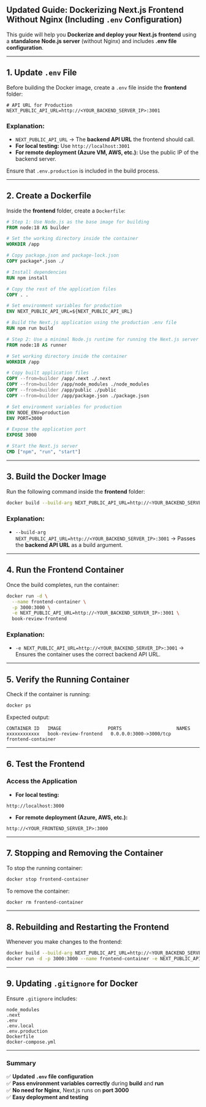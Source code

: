 ## **Updated Guide: Dockerizing Next.js Frontend Without Nginx (Including `.env` Configuration)**

This guide will help you **Dockerize and deploy your Next.js frontend** using a **standalone Node.js server** (without Nginx) and includes **.env file configuration**.

---

## **1. Update `.env` File**
Before building the Docker image, create a `.env` file inside the **frontend** folder:

```env
# API URL for Production
NEXT_PUBLIC_API_URL=http://<YOUR_BACKEND_SERVER_IP>:3001
```

### **Explanation:**
- `NEXT_PUBLIC_API_URL` → The **backend API URL** the frontend should call.
- **For local testing:** Use `http://localhost:3001`
- **For remote deployment (Azure VM, AWS, etc.):** Use the public IP of the backend server.

Ensure that `.env.production` is included in the build process.

---

## **2. Create a Dockerfile**
Inside the **frontend** folder, create a `Dockerfile`:

```dockerfile
# Step 1: Use Node.js as the base image for building
FROM node:18 AS builder

# Set the working directory inside the container
WORKDIR /app

# Copy package.json and package-lock.json
COPY package*.json ./

# Install dependencies
RUN npm install

# Copy the rest of the application files
COPY . .

# Set environment variables for production
ENV NEXT_PUBLIC_API_URL=${NEXT_PUBLIC_API_URL}

# Build the Next.js application using the production .env file
RUN npm run build

# Step 2: Use a minimal Node.js runtime for running the Next.js server
FROM node:18 AS runner

# Set working directory inside the container
WORKDIR /app

# Copy built application files
COPY --from=builder /app/.next ./.next
COPY --from=builder /app/node_modules ./node_modules
COPY --from=builder /app/public ./public
COPY --from=builder /app/package.json ./package.json

# Set environment variables for production
ENV NODE_ENV=production
ENV PORT=3000

# Expose the application port
EXPOSE 3000

# Start the Next.js server
CMD ["npm", "run", "start"]
```

---

## **3. Build the Docker Image**
Run the following command inside the **frontend** folder:

```sh
docker build --build-arg NEXT_PUBLIC_API_URL=http://<YOUR_BACKEND_SERVER_IP>:3001 -t book-review-frontend .
```

### **Explanation:**
- `--build-arg NEXT_PUBLIC_API_URL=http://<YOUR_BACKEND_SERVER_IP>:3001` → Passes the **backend API URL** as a build argument.

---

## **4. Run the Frontend Container**
Once the build completes, run the container:

```sh
docker run -d \
  --name frontend-container \
  -p 3000:3000 \
  -e NEXT_PUBLIC_API_URL=http://<YOUR_BACKEND_SERVER_IP>:3001 \
  book-review-frontend
```

### **Explanation:**
- `-e NEXT_PUBLIC_API_URL=http://<YOUR_BACKEND_SERVER_IP>:3001` → Ensures the container uses the correct backend API URL.

---

## **5. Verify the Running Container**
Check if the container is running:
```sh
docker ps
```
Expected output:
```
CONTAINER ID   IMAGE                 PORTS                    NAMES
xxxxxxxxxxxx   book-review-frontend   0.0.0.0:3000->3000/tcp   frontend-container
```

---

## **6. Test the Frontend**
### **Access the Application**
- **For local testing:**
```
http://localhost:3000
```
- **For remote deployment (Azure, AWS, etc.):**
```
http://<YOUR_FRONTEND_SERVER_IP>:3000
```

---

## **7. Stopping and Removing the Container**
To stop the running container:
```sh
docker stop frontend-container
```
To remove the container:
```sh
docker rm frontend-container
```

---

## **8. Rebuilding and Restarting the Frontend**
Whenever you make changes to the frontend:
```sh
docker build --build-arg NEXT_PUBLIC_API_URL=http://<YOUR_BACKEND_SERVER_IP>:3001 -t book-review-frontend .
docker run -d -p 3000:3000 --name frontend-container -e NEXT_PUBLIC_API_URL=http://<YOUR_BACKEND_SERVER_IP>:3001 book-review-frontend
```

---

## **9. Updating `.gitignore` for Docker**
Ensure `.gitignore` includes:

```
node_modules
.next
.env
.env.local
.env.production
Dockerfile
docker-compose.yml
```

---

### **Summary**
✅ **Updated `.env` file configuration**  
✅ **Pass environment variables correctly** during **build** and **run**  
✅ **No need for Nginx**, Next.js runs on **port 3000**  
✅ **Easy deployment and testing**  

